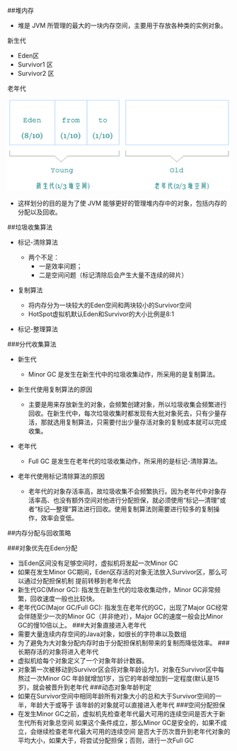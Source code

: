 ##堆内存
- 堆是 JVM 所管理的最大的一块内存空间，主要用于存放各种类的实例对象。

新生代
- Eden区
- Survivor1 区
- Survivor2 区   
                                                     
老年代

![](新生代老年代.png)

- 这样划分的目的是为了使 JVM 能够更好的管理堆内存中的对象，包括内存的分配以及回收。

##垃圾收集算法
- 标记-清除算法
    * 两个不足：
        - 一是效率问题；
        - 二是空间问题（标记清除后会产生大量不连续的碎片）
- 复制算法
    * 将内存分为一块较大的Eden空间和两块较小的Survivor空间
    * HotSpot虚拟机默认Eden和Survivor的大小比例是8:1
    
- 标记-整理算法

###分代收集算法

- 新生代
    - Minor GC 是发生在新生代中的垃圾收集动作，所采用的是复制算法。

- 新生代使用复制算法的原因
    - 主要是用来存放新生的对象，会频繁创建对象，所以垃圾收集会频繁进行回收。在新生代中，每次垃圾收集时都发现有大批对象死去，只有少量存活，那就选用复制算法，只需要付出少量存活对象的复制成本就可以完成收集。

- 老年代
    - Full GC 是发生在老年代的垃圾收集动作，所采用的是标记-清除算法。

- 老年代使用标记清除算法的原因
    - 老年代的对象存活率高，故垃圾收集不会频繁执行。因为老年代中对象存活率高、也没有额外空间对他进行分配担保，就必须使用“标记—清理”或者“标记—整理”算法进行回收。使用复制算法则需要进行较多的复制操作，效率会变低。

##内存分配与回收策略

###对象优先在Eden分配
* 当Eden区间没有足够空间时，虚拟机将发起一次Minor GC
* 如果在发生Minor GC期间，Eden区存活的对象无法放入Survivor区，那么可以通过分配担保机制
提前转移到老年代去
* 新生代GC(Minor GC): 指发生在新生代的垃圾收集动作，Minor GC非常频繁，回收速度一般也比较快。
* 老年代GC(Major GC/Full GC): 指发生在老年代的GC，出现了Major GC经常会伴随至少一次的Minor GC（并非绝对），Major GC的速度一般会比Minor GC的慢10倍以上。
###大对象直接进入老年代
* 需要大量连续内存空间的Java对象，如很长的字符串以及数组
* 为了避免为大对象分配内存时由于分配担保机制带来的复制而降低效率。
###长期存活的对象将进入老年代
* 虚拟机给每个对象定义了一个对象年龄计数器。
* 对象第一次被移动到Survivor区会将对象年龄设为1，对象在Survivor区中每熬过一次Minor GC
年龄就增加1岁，当它的年龄增加到一定程度(默认是15岁)，就会被晋升到老年代
###动态对象年龄判定
* 如果在Survivor空间中相同年龄所有对象大小的总和大于Survivor空间的一半，年龄大于或等于
该年龄的对象就可以直接进入老年代
###空间分配担保
* 在发生Minor GC之前，虚拟机先检查老年代最大可用的连续空间是否大于新生代所有对象总空间
如果这个条件成立，那么Minor GC是安全的，如果不成立，会继续检查老年代最大可用的连续空间
是否大于历次晋升到老年代对象的平均大小，如果大于，将尝试分配担保；否则，进行一次Full GC
